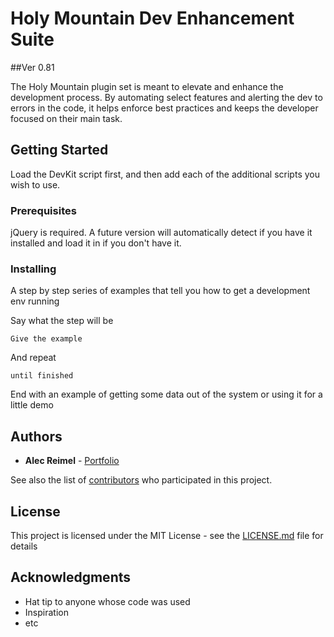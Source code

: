 # Holy Mountain Dev Enhancement Suite

##Ver 0.81

The Holy Mountain plugin set is meant to elevate and enhance the development process.  By automating select features and alerting the dev to errors in the code, it helps enforce best practices and keeps the developer focused on their main task.  

## Getting Started

Load the DevKit script first, and then add each of the additional scripts you wish to use.

### Prerequisites



jQuery is required.  A future version will automatically detect if you have it installed and load it in if you don't have it.

### Installing

A step by step series of examples that tell you how to get a development env running

Say what the step will be

```
Give the example
```

And repeat

```
until finished
```

End with an example of getting some data out of the system or using it for a little demo


## Authors

* **Alec Reimel** - [Portfolio](https://alecreimel.com/)

See also the list of [contributors](https://github.com/your/project/contributors) who participated in this project.

## License

This project is licensed under the MIT License - see the [LICENSE.md](LICENSE.md) file for details

## Acknowledgments

* Hat tip to anyone whose code was used
* Inspiration
* etc